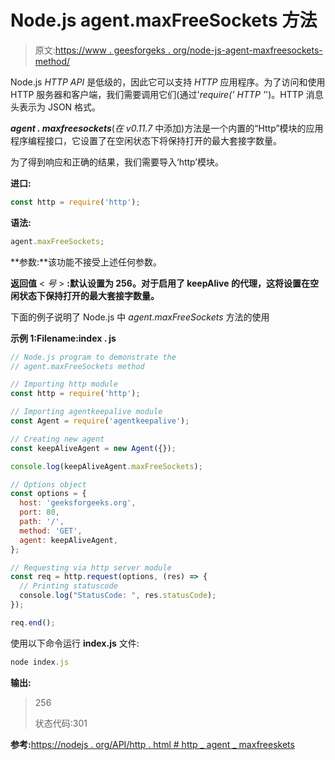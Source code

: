 # Node.js agent.maxFreeSockets 方法

> 原文:[https://www . geesforgeks . org/node-js-agent-maxfreesockets-method/](https://www.geeksforgeeks.org/node-js-agent-maxfreesockets-method/)

Node.js *HTTP* *API* 是低级的，因此它可以支持 *HTTP* 应用程序。为了访问和使用 HTTP 服务器和客户端，我们需要调用它们(通过'*require(' HTTP '*')。HTTP 消息头表示为 JSON 格式。

***agent . maxfreesockets***(*在 v0.11.7* 中添加)方法是一个内置的“Http”模块的应用程序编程接口，它设置了在空闲状态下将保持打开的最大套接字数量。

为了得到响应和正确的结果，我们需要导入‘http’模块。

**进口:**

```js
const http = require('http');

```

**语法:**

```js
agent.maxFreeSockets;

```

**参数:**该功能不接受上述任何参数。

**返回值** < *号* > **:默认设置为 256。对于启用了 keepAlive 的代理，这将设置在空闲状态下保持打开的最大套接字数量。**

下面的例子说明了 Node.js 中 *agent.maxFreeSockets* 方法的使用

**示例 1:Filename:index . js**

```js
// Node.js program to demonstrate the 
// agent.maxFreeSockets method 

// Importing http module 
const http = require('http'); 

// Importing agentkeepalive module 
const Agent = require('agentkeepalive'); 

// Creating new agent 
const keepAliveAgent = new Agent({}); 

console.log(keepAliveAgent.maxFreeSockets);

// Options object 
const options = { 
  host: 'geeksforgeeks.org', 
  port: 80, 
  path: '/', 
  method: 'GET', 
  agent: keepAliveAgent, 
}; 

// Requesting via http server module 
const req = http.request(options, (res) => { 
  // Printing statuscode 
  console.log("StatusCode: ", res.statusCode); 
}); 

req.end(); 
```

使用以下命令运行 **index.js** 文件:

```js
node index.js

```

**输出:**

> 256
> 
> 状态代码:301

**参考:**[https://nodejs . org/API/http . html # http _ agent _ maxfreeskets](https://nodejs.org/api/http.html#http_agent_maxfreesockets)